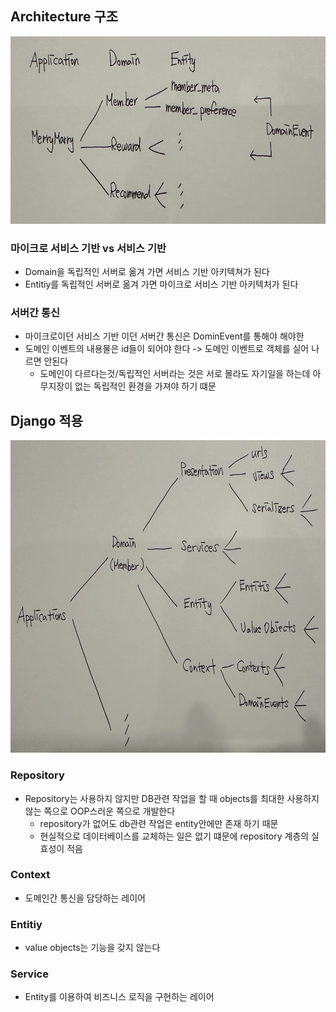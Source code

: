## Architecture 구조

<img src = "imgs/IMG_6456.JPG" width = "800" height = "300">

### 마이크로 서비스 기반 vs 서비스 기반

- Domain을 독립적인 서버로 옮겨 가면 서비스 기반 아키텍쳐가 된다
- Entitiy를 독립적인 서버로 옮겨 가면 마이크로 서비스 기반 아키텍처가 된다

### 서버간 통신

- 마이크로이던 서비스 기반 이던 서버간 통신은 DominEvent를 통해야 해야한
- 도메인 이벤트의 내용물은 id들이 되어야 한다 -> 도메인 이벤트로 객체를 실어 나르면 안된다
    - 도메인이 다르다는것/독립적인 서버라는 것은 서로 몰라도 자기일을 하는데 아무지장이 없는 독립적인 환경을 가져야 하기 떄문

## Django 적용

<img src = "imgs/IMG_6457.JPG" width = "800" height = "500">

### Repository

- Repository는 사용하지 않지만 DB관련 작업을 할 때 objects를 최대한 사용하지 않는 쪽으로 OOP스러운 쪽으로 개발한다
    - repository가 없어도 db관련 작업은 entity안에만 존재 하기 때문
    - 현실적으로 데이터베이스를 교체하는 일은 없기 떄문에 repository 계층의 실효성이 적음

### Context

- 도메인간 통신을 담당하는 레이어

### Entitiy

- value objects는 기능을 갖지 않는다

### Service

- Entity를 이용하여 비즈니스 로직을 구현하는 레이어 
